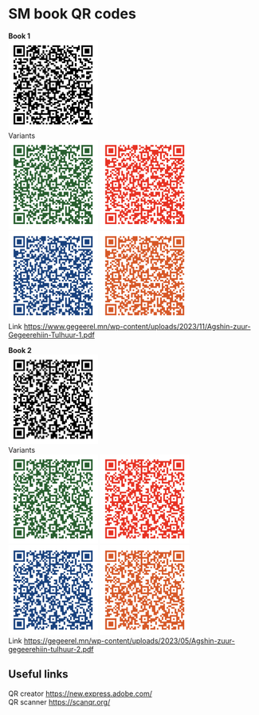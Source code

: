 # SM book QR codes

**Book 1**<br/>
<img src="./book-1/book-1-qr-code.png" alt="Book 1 QR image" width="180"/><br/>
Variants<br/>
<img src="./book-1/book-1-qr-code-green.png" alt="Book 1 QR image green" width="180"/>
<img src="./book-1/book-1-qr-code-red.png" alt="Book 1 QR image red" width="180"/>
<img src="./book-1/book-1-qr-code-blue.png" alt="Book 1 QR image blue" width="180"/>
<img src="./book-1/book-1-qr-code-orange.png" alt="Book 1 QR image orange" width="180"/>
<br/>
Link https://www.gegeerel.mn/wp-content/uploads/2023/11/Agshin-zuur-Gegeerehiin-Tulhuur-1.pdf<br/>

**Book 2**<br/>
<img src="./book-2/book-2-qr-code.png" alt="Book 1 QR image" width="180"/><br/>
Variants<br/>
<img src="./book-2/book-2-qr-code-green.png" alt="Book 2 QR image green" width="180"/>
<img src="./book-2/book-2-qr-code-red.png" alt="Book 2 QR image red" width="180"/>
<img src="./book-2/book-2-qr-code-blue.png" alt="Book 2 QR image blue" width="180"/>
<img src="./book-2/book-2-qr-code-orange.png" alt="Book 2 QR image orange" width="180"/>
<br/>
Link https://gegeerel.mn/wp-content/uploads/2023/05/Agshin-zuur-gegeerehiin-tulhuur-2.pdf<br/>


## Useful links<br/>
QR creator https://new.express.adobe.com/<br/>
QR scanner https://scanqr.org/
